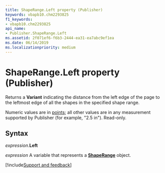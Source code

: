 ```yaml
---
title: ShapeRange.Left property (Publisher)
keywords: vbapb10.chm2293825
f1_keywords:
- vbapb10.chm2293825
api_name:
- Publisher.ShapeRange.Left
ms.assetid: 2f071ef6-f6b3-2444-ea31-ea7abc9ef1ea
ms.date: 06/14/2019
ms.localizationpriority: medium
---
```



# ShapeRange.Left property (Publisher)

Returns a **Variant** indicating the distance from the left edge of the page to the leftmost edge of all the shapes in the specified shape range. 

Numeric values are in [points](../language/glossary/vbe-glossary.md#point); all other values are in any measurement supported by Publisher (for example, "2.5 in"). Read-only.


## Syntax

_expression_.**Left**

_expression_ A variable that represents a **[ShapeRange](Publisher.ShapeRange.md)** object.



[!include[Support and feedback](~/includes/feedback-boilerplate.md)]